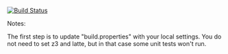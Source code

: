 [![Build Status](https://travis-ci.org/rhyswilliamsza/green.svg?branch=master)](https://travis-ci.org/rhyswilliamsza/green.svg?branch=master)

Notes:

The first step is to update "build.properties" with your local
settings.  You do not need to set z3 and latte, but in that case
some unit tests won't run.
   
